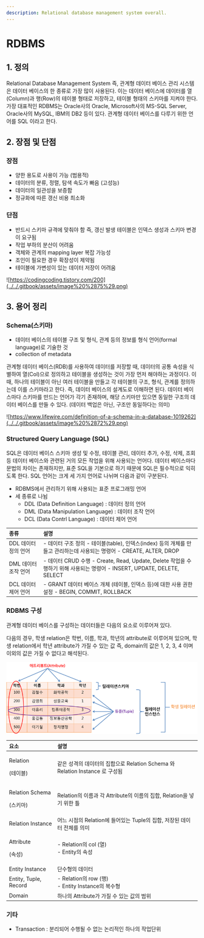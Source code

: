 ```yaml
---
description: Relational database management system overall.
---
```


# RDBMS

## 1. 정의

Relational Database Management System 즉, 관계형 데이터 베이스 관리 시스템은 데이터 베이스의 한 종류로 가장 많이 사용된다. 이는 데이터 베이스에 데이터를 열\(Column\)과 행\(Row\)의 테이블 형태로 저장하고, 테이블 형태의 스키마를 지켜야 한다. 가장 대표적인 RDBMS는 Oracle사의 Oracle, Microsoft사의 MS-SQL Server, Oracle사의 MySQL, IBM의 DB2 등이 있다. 관계형 데이터 베이스를 다루기 위한 언어를 SQL 이라고 한다. 



## 2. 장점 및 단점

### 장점 

* 양한 용도로 사용이 가능 \(범용적\)
* 데이터의 분류, 정렬, 탐색 속도가 빠음 \(고성능\)
* 데이터의 일관성을 보증함
* 정규화에 따른 갱신 비용 최소화

### 단점 

* 반드시 스키마 규격에 맞춰야 함 즉, 갱신 발생 테이블은 인덱스 생성과 스키마 변경이 요구됨
* 작업 부하의 분산이 어려움
* 객체와 관계의 mapping layer 복잡 가능성
* 조인이 필요한 경우 확장성이 제약됨
* 테이블에 가변성이 있는 데이터 저장이 어려움

![https://codingcoding.tistory.com/200](../../.gitbook/assets/image%20%2875%29.png)



## 3. 용어 정리

### Schema\(스키마\)

* 데이터 베이스의 테이블 구조 및 형식, 관계 등의 정보를 형식 언어\(formal language\)로 기술한 것
* collection of metadata

관계형 데이터 베이스\(RDB\)를 사용하여 데이터를 저장할 때, 데이터의 공통 속성을 식별하여 열\(Col\)으로 정의하고 테이블을 생성하는 것이 가장 먼저 해야하는 과정이다. 이 때, 하나의 테이블이 아닌 여러 테이블을 만들고 각 테이블의 구조, 형식, 관계를 정의하는데 이를 스키마라고 한다. 즉, 데이터 베이스의 설계도로 이해하면 된다. 데이터 베이스마다 스키마를 만드는 언어가 각기 존재하며, 해당 스키마만 있으면 동일한 구조의 데이터 베이스를 만들 수 있다. \(데이터 백업은 아닌, 구조만 동일하다는 의미\)

![https://www.lifewire.com/definition-of-a-schema-in-a-database-1019262](../../.gitbook/assets/image%20%2872%29.png)



### Structured Query Language \(SQL\)

SQL은 데이터 베이스 스키마 생성 및 수정, 테이블 관리, 데이터 추가, 수정, 삭제, 조회 등 데이터 베이스와 관련된 거의 모든 작업을 위해 사용되는 언어다. 데이터 베이스마다 문법의 차이는 존재하지만, 표준 SQL을 기본으로 하기 때문에 SQL은 필수적으로 익히도록 한다. SQL 언어는 크게 세 가지 언어로 나뉘며 다음과 같이 구분된다. 

* RDBMS에서 관리하기 위해 사용되는 표준 프로그래밍 언어
* 세 종류로 나뉨
  * DDL \(Data Definition Language\) : 데이터 정의 언어
  * DML \(Data Manipulation Language\) : 데이터 조작 언어
  * DCL \(Data Contrl Language\) : 데이터 제어 언어

| 종류 | 설명 |
| :--- | :--- |
| DDL 데이터 정의 언어 | - 데이터 구조 정의 - 테이블\(table\), 인덱스\(index\) 등의 개체를 만들고 관리하는데 사용되는 명령어 - CREATE, ALTER, DROP |
| DML 데이터 조작 언어 | - 데이터 CRUD 수행 - Create, Read, Update, Delete 작업을 수행하기 위해 사용되는 명령어 - INSERT, UPDATE, DELETE, SELECT  |
| DCL 데이터 제어 언어 | - GRANT 데이터 베이스 개체 \(테이블, 인덱스 등\)에 대한 사용 권한 설정 - BEGIN, COMMIT, ROLLBACK |



### RDBMS 구성

관계형 데이터 베이스를 구성하는 데이터들은 다음의 요소로 이루어져 있다. 

다음의 경우, 학생 relation은 학번, 이름, 학과, 학년의 attribute로 이루어져 있으며, 학생 relation에서 학년 attribute가 가질 수 있는 값 즉, domain의 값은 1, 2, 3, 4 이며 이외의 값은 가질 수 없다고 해석된다. 

![](../../.gitbook/assets/image%20%2870%29.png)

<table>
  <thead>
    <tr>
      <th style="text-align:left">&#xC694;&#xC18C;</th>
      <th style="text-align:left">&#xC124;&#xBA85;</th>
    </tr>
  </thead>
  <tbody>
    <tr>
      <td style="text-align:left">
        <p>Relation</p>
        <p>(&#xD14C;&#xC774;&#xBE14;)</p>
      </td>
      <td style="text-align:left">&#xAC19;&#xC740; &#xC131;&#xACA9;&#xC758; &#xB370;&#xC774;&#xD130;&#xC758;
        &#xC9D1;&#xD569;&#xC73C;&#xB85C; Relation Schema &#xC640; Relation Instance
        &#xB85C; &#xAD6C;&#xC131;&#xB428;</td>
    </tr>
    <tr>
      <td style="text-align:left">
        <p>Relation Schema</p>
        <p>(&#xC2A4;&#xD0A4;&#xB9C8;)</p>
      </td>
      <td style="text-align:left">Relation&#xC758; &#xC774;&#xB984;&#xACFC; &#xAC01; Attribute&#xC758; &#xC774;&#xB984;&#xC758;
        &#xC9D1;&#xD569;, Relation&#xC744; &#xB123;&#xAE30; &#xC704;&#xD55C; &#xD2C0;</td>
    </tr>
    <tr>
      <td style="text-align:left">Relation Instance</td>
      <td style="text-align:left">&#xC5B4;&#xB290; &#xC2DC;&#xC810;&#xC758; Relation&#xC5D0; &#xB4E4;&#xC5B4;&#xC788;&#xB294;
        Tuple&#xC758; &#xC9D1;&#xD569;, &#xC800;&#xC7A5;&#xB41C; &#xB370;&#xC774;&#xD130;
        &#xC804;&#xCCB4;&#xB97C; &#xC758;&#xBBF8;</td>
    </tr>
    <tr>
      <td style="text-align:left">
        <p>Attribute</p>
        <p>(&#xC18D;&#xC131;)</p>
      </td>
      <td style="text-align:left">- Relation&#xC758; col (&#xC5F4;)
        <br />- Entity&#xC758; &#xC18D;&#xC131;</td>
    </tr>
    <tr>
      <td style="text-align:left">Entity Instance</td>
      <td style="text-align:left">&#xB2E8;&#xC218;&#xD615;&#xC758; &#xB370;&#xC774;&#xD130;</td>
    </tr>
    <tr>
      <td style="text-align:left">Entity, Tuple, Record</td>
      <td style="text-align:left">- Relation&#xC758; row (&#xD589;)
        <br />- Entity Instance&#xC758; &#xBCF5;&#xC218;&#xD615;</td>
    </tr>
    <tr>
      <td style="text-align:left">Domain</td>
      <td style="text-align:left">&#xD558;&#xB098;&#xC758; Attribute&#xAC00; &#xAC00;&#xC9C8; &#xC218; &#xC788;&#xB294;
        &#xAC12;&#xC758; &#xBC94;&#xC704;</td>
    </tr>
  </tbody>
</table>



### 기타

* Transaction : 분리되어 수행될 수 없는 논리적인 하나의 작업단위

